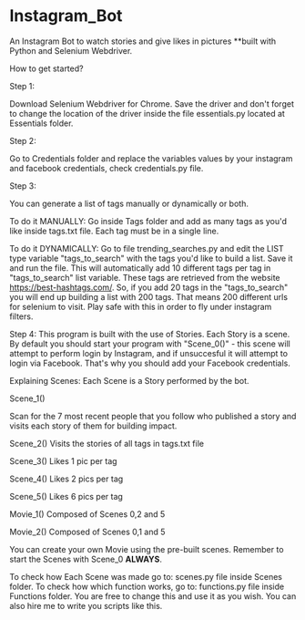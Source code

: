 # Instagram_Bot
An Instagram Bot to watch stories and give likes in pictures **built with Python and Selenium Webdriver.


How to get started?

Step 1:

Download Selenium Webdriver for Chrome. Save the driver and don't forget to change the location of the driver inside the file essentials.py located at Essentials folder.

Step 2:

Go to Credentials folder and replace the variables values by your instagram and facebook credentials, check credentials.py file. 

Step 3:

You can generate a list of tags manually or dynamically or both.

To do it MANUALLY: Go inside Tags folder and add as many tags as you'd like inside tags.txt file. Each tag must be in a single line.

To do it DYNAMICALLY: Go to file trending_searches.py and edit the LIST type variable "tags_to_search" with the tags you'd like to build a list. Save it and run the file. This will automatically add 10 different tags per tag in "tags_to_search" list variable. These tags are retrieved from the website https://best-hashtags.com/. So, if you add 20 tags in the "tags_to_search" you will end up building a list with 200 tags. That means 200 different urls for selenium to visit. Play safe with this in order to fly under instagram filters.

Step 4: This program is built with the use of Stories. Each Story is a scene. By default you should start your program with "Scene_0()" - this scene will attempt to perform login by Instagram, and if unsuccesful it will attempt to login via Facebook. That's why you should add your Facebook credentials.

Explaining Scenes: Each Scene is a Story performed by the bot.

Scene_1()

Scan for the 7 most recent people that you follow who published a story and visits each story of them for building impact.

Scene_2() Visits the stories of all tags in tags.txt file

Scene_3() Likes 1 pic per tag

Scene_4() Likes 2 pics per tag

Scene_5() Likes 6 pics per tag

Movie_1() Composed of Scenes 0,2 and 5

Movie_2() Composed of Scenes 0,1 and 5

You can create your own Movie using the pre-built scenes. Remember to start the Scenes with Scene_0 **ALWAYS**.

To check how Each Scene was made go to: scenes.py file inside Scenes folder. 
To check how which function works, go to: functions.py file inside Functions folder.
You are free to change this and use it as you wish. You can also hire me to write you scripts like this. 
